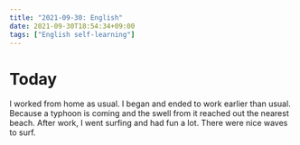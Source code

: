 ```yaml
---
title: "2021-09-30: English"
date: 2021-09-30T18:54:34+09:00
tags: ["English self-learning"]
---
```


# Today
I worked from home as usual.
I began and ended to work earlier than usual.
Because a typhoon is coming and the swell from it reached out the nearest beach.
After work, I went surfing and had fun a lot.
There were nice waves to surf.
